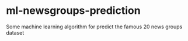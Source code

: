 # ml-newsgroups-prediction
Some machine learning algorithm for predict the famous 20 news groups dataset
